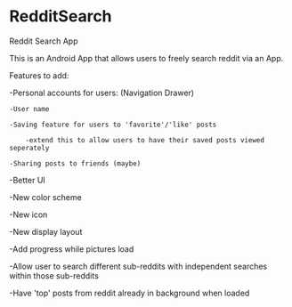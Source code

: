 # RedditSearch
Reddit Search App

This is an Android App that allows users to freely search reddit via an App.

Features to add:

  -Personal accounts for users: (Navigation Drawer)
  
    -User name
  
    -Saving feature for users to 'favorite'/'like' posts
      
        -extend this to allow users to have their saved posts viewed seperately
  
    -Sharing posts to friends (maybe)
  
-Better UI
  
  -New color scheme
  
  -New icon
  
  -New display layout
  
  -Add progress while pictures load
  
-Allow user to search different sub-reddits with independent searches within those sub-reddits

-Have 'top' posts from reddit already in background when loaded
